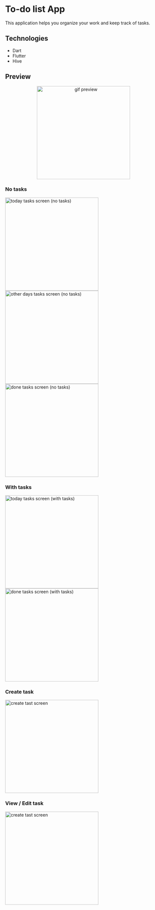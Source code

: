 # To-do list App

This application helps you organize your work and keep track of tasks.

## Technologies

- Dart
- Flutter
- Hive

## Preview

<p align="center">
  <img alt="gif preview" src="https://github.com/urban-potato/to-do-list-app-flutter/blob/main/preview/preview.gif?raw=true" width="300">
</p>

### No tasks

<img alt="today tasks screen (no tasks)" src="https://github.com/urban-potato/to-do-list-app-flutter/blob/main/preview/today_tasks.jpg?raw=true" width="300">
<img alt="other days tasks screen (no tasks)" src="https://github.com/urban-potato/to-do-list-app-flutter/blob/main/preview/other_tasks.jpg?raw=true" width="300">
<img alt="done tasks screen (no tasks)" src="https://github.com/urban-potato/to-do-list-app-flutter/blob/main/preview/done_tasks.jpg?raw=true" width="300">

### With tasks

<img alt="today tasks screen (with tasks)" src="https://github.com/urban-potato/to-do-list-app-flutter/blob/main/preview/today_tasks_with_tasks.jpg?raw=true" width="300">
<img alt="done tasks screen (with tasks)" src="https://github.com/urban-potato/to-do-list-app-flutter/blob/main/preview/done_tasks_with_tasks.jpg?raw=true" width="300">

### Create task

<img alt="create tast screen" src="https://github.com/urban-potato/to-do-list-app-flutter/blob/main/preview/create_task.jpg?raw=true" width="300">

### View / Edit task

<img alt="create tast screen" src="https://github.com/urban-potato/to-do-list-app-flutter/blob/main/preview/task.jpg?raw=true" width="300">
